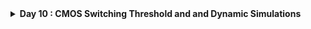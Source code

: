 <details>
  <Summary><strong> Day 10 : CMOS Switching Threshold and and Dynamic Simulations</strong></summary>
